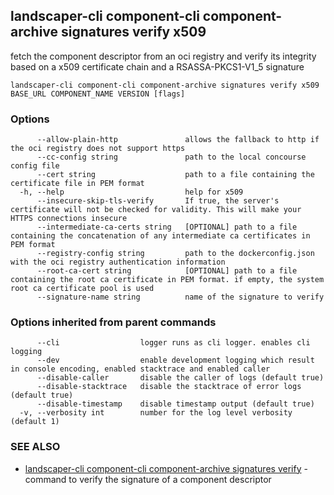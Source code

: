 ## landscaper-cli component-cli component-archive signatures verify x509

fetch the component descriptor from an oci registry and verify its integrity based on a x509 certificate chain and a RSASSA-PKCS1-V1_5 signature

```
landscaper-cli component-cli component-archive signatures verify x509 BASE_URL COMPONENT_NAME VERSION [flags]
```

### Options

```
      --allow-plain-http               allows the fallback to http if the oci registry does not support https
      --cc-config string               path to the local concourse config file
      --cert string                    path to a file containing the certificate file in PEM format
  -h, --help                           help for x509
      --insecure-skip-tls-verify       If true, the server's certificate will not be checked for validity. This will make your HTTPS connections insecure
      --intermediate-ca-certs string   [OPTIONAL] path to a file containing the concatenation of any intermediate ca certificates in PEM format
      --registry-config string         path to the dockerconfig.json with the oci registry authentication information
      --root-ca-cert string            [OPTIONAL] path to a file containing the root ca certificate in PEM format. if empty, the system root ca certificate pool is used
      --signature-name string          name of the signature to verify
```

### Options inherited from parent commands

```
      --cli                  logger runs as cli logger. enables cli logging
      --dev                  enable development logging which result in console encoding, enabled stacktrace and enabled caller
      --disable-caller       disable the caller of logs (default true)
      --disable-stacktrace   disable the stacktrace of error logs (default true)
      --disable-timestamp    disable timestamp output (default true)
  -v, --verbosity int        number for the log level verbosity (default 1)
```

### SEE ALSO

* [landscaper-cli component-cli component-archive signatures verify](landscaper-cli_component-cli_component-archive_signatures_verify.md)	 - command to verify the signature of a component descriptor

